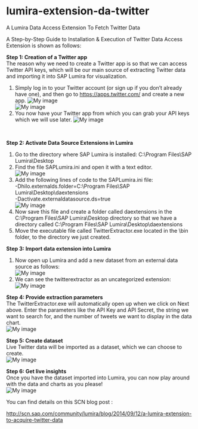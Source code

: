 lumira-extension-da-twitter
===========================

A Lumira Data Access Extension To Fetch Twitter Data

A Step-by-Step Guide to Installation & Execution of Twitter Data Access Extension is shown as follows:

<strong>Step 1:	Creation of a Twitter app</strong> <br>
The reason why we need to create a Twitter app is so that we can access Twitter API keys, which will be our main source of      extracting Twitter data and importing it into SAP Lumira for visualization. <br>
1. Simply log in to your Twitter account (or sign up if you don’t already have one), and then go to   https://apps.twitter.com/ and create a new app.
![My image](https://github.com/SAP/lumira-extension-da-twitter/blob/master/readmescreenshots/1.jpg)<br>
![My image](https://github.com/SAP/lumira-extension-da-twitter/blob/master/readmescreenshots/2.jpg) <br>
2. You now have your Twitter app from which you can grab your API keys which we will use later. 
![My image](https://github.com/SAP/lumira-extension-da-twitter/blob/master/readmescreenshots/3.jpg) 
<br>

<strong>Step 2:	Activate Data Source Extensions in Lumira</strong> <br>
1. Go to the directory where SAP Lumira is installed: C:\Program Files\SAP Lumira\Desktop <br>
2. Find the file SAPLumira.ini and open it with a text editor. <br>
![My image](https://github.com/SAP/lumira-extension-da-twitter/blob/master/readmescreenshots/a.jpg) <br>
3. Add the following lines of code to the SAPLumira.ini file: <br>
  -Dhilo.externalds.folder=C:\Program Files\SAP Lumira\Desktop\daextensions <br>
  -Dactivate.externaldatasource.ds=true <br>
![My image](https://github.com/SAP/lumira-extension-da-twitter/blob/master/readmescreenshots/b.jpg)<br>
4. Now save this file and create a folder called daextensions in the C:\Program Files\SAP Lumira\Desktop directory so that we have a directory called C:\Program Files\SAP Lumira\Desktop\daextensions <br>
5. Move the executable file called TwitterExtractor.exe located in the \bin folder, to the directory we just created.<br>

<strong>Step 3:	Import data extension into Lumira</strong> <br>
1. Now open up Lumira and add a new dataset from an external data source as follows:<br>
![My image](https://github.com/SAP/lumira-extension-da-twitter/blob/master/readmescreenshots/d.jpg)<br>
2. We can see the twitterextractor as an uncategorized extension:<br>
![My image](https://github.com/SAP/lumira-extension-da-twitter/blob/master/readmescreenshots/e.jpg)<br>

<strong>Step 4:	Provide extraction parameters</strong> <br>
The TwitterExtractor.exe will automatically open up when we click on Next above. Enter the parameters like the API Key and API Secret, the string we want to search for, and the number of tweets we want to display in the data chart. <br>
![My image](https://github.com/SAP/lumira-extension-da-twitter/blob/master/readmescreenshots/c.jpg)<br>

<strong>Step 5:	Create dataset</strong> <br>
Live Twitter data will be imported as a dataset, which we can choose to create.<br>
![My image](https://github.com/SAP/lumira-extension-da-twitter/blob/master/readmescreenshots/f.jpg)<br>

<strong>Step 6:	Get live insights</strong> <br>
Once you have the dataset imported into Lumira, you can now play around with the data and charts as you please!<br>
![My image](https://github.com/SAP/lumira-extension-da-twitter/blob/master/readmescreenshots/g.jpg)<br>

You can find details on this SCN blog post : 

<a>http://scn.sap.com/community/lumira/blog/2014/09/12/a-lumira-extension-to-acquire-twitter-data</a>

